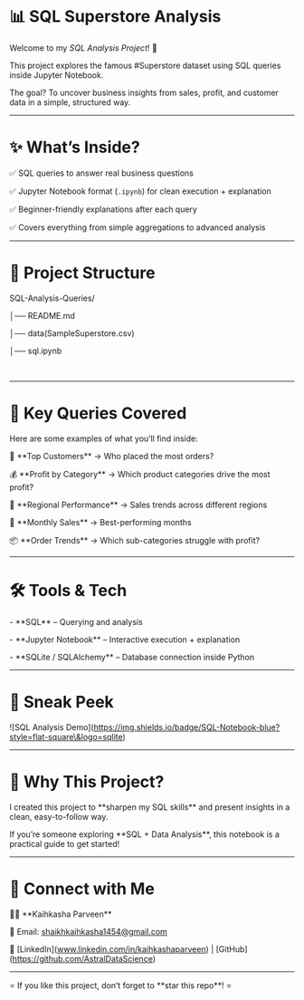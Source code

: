 # 📊 SQL Superstore Analysis



Welcome to my *SQL Analysis Project*! 🚀  

This project explores the famous #Superstore dataset using SQL queries inside Jupyter Notebook.  

The goal? To uncover business insights from sales, profit, and customer data in a simple, structured way.  



---



# ✨ What’s Inside?

✅ SQL queries to answer real business questions  

✅ Jupyter Notebook format (`.ipynb`) for clean execution + explanation  

✅ Beginner-friendly explanations after each query  

✅ Covers everything from simple aggregations to advanced analysis  



---



# 📂 Project Structure

SQL-Analysis-Queries/

│── README.md

│── data(SampleSuperstore.csv)

│── sql.ipynb

&nbsp;   



---



# 🔑 Key Queries Covered

Here are some examples of what you’ll find inside:



🛒 \*\*Top Customers\*\* → Who placed the most orders?  

💰 \*\*Profit by Category\*\* → Which product categories drive the most profit?  

🏬 \*\*Regional Performance\*\* → Sales trends across different regions  

📅 \*\*Monthly Sales\*\* → Best-performing months  

📦 \*\*Order Trends\*\* → Which sub-categories struggle with profit?  



---



# 🛠️ Tools \& Tech

\- \*\*SQL\*\* – Querying and analysis  

\- \*\*Jupyter Notebook\*\* – Interactive execution + explanation  

\- \*\*SQLite / SQLAlchemy\*\* – Database connection inside Python  



---



# 📸 Sneak Peek

!\[SQL Analysis Demo](https://img.shields.io/badge/SQL-Notebook-blue?style=flat-square\&logo=sqlite)



---



# 🚀 Why This Project?

I created this project to \*\*sharpen my SQL skills\*\* and present insights in a clean, easy-to-follow way.  

If you’re someone exploring \*\*SQL + Data Analysis\*\*, this notebook is a practical guide to get started!  



---



# 🤝 Connect with Me

👩‍💻 \*\*Kaihkasha Parveen\*\*  

📧 Email: shaikhkaihkasha1454@gmail.com  

🔗 \[LinkedIn](www.linkedin.com/in/kaihkashaparveen) | \[GitHub](https://github.com/AstralDataScience)



---



⭐ If you like this project, don’t forget to \*\*star this repo\*\*! ⭐






